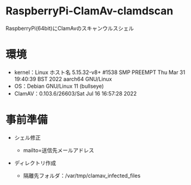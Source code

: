 # RaspberryPi-ClamAv-clamdscan
RaspberryPi(64bit)にClamAvのスキャンウルスシェル

# 環境
- kernel：Linux ホスト名 5.15.32-v8+ #1538 SMP PREEMPT Thu Mar 31 19:40:39 BST 2022 aarch64 GNU/Linux
- OS：Debian GNU/Linux 11 (bullseye)
- ClamAV：0.103.6/26603/Sat Jul 16 16:57:28 2022

# 事前準備
- シェル修正
  - mailto=送信先メールアドレス

- ディレクトリ作成
  - 隔離先フォルダ：/var/tmp/clamav_infected_files

